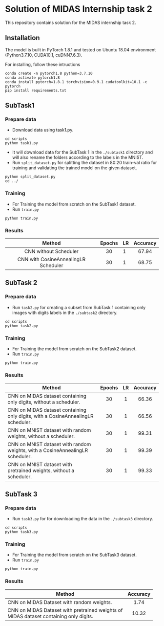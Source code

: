 # Solution of **MIDAS Internship task 2**
This repository contains solution for the MIDAS internship task 2.

## Installation
The model is built in PyTorch 1.8.1 and tested on Ubuntu 18.04 environment (Python3.7.10, CUDA10.1, cuDNN7.6.3).

For installing, follow these intructions
```
conda create -n pytorch1.8 python=3.7.10
conda activate pytorch1.8
conda install pytorch=1.8.1 torchvision=0.9.1 cudatoolkit=10.1 -c pytorch
pip install requirements.txt
```
## SubTask1

### Prepare data
- Download data using task1.py.
```
cd scripts
python task1.py
```
- It will download data for the SubTask 1 in the `./subtask1` directory and will also rename the folders according to the labels in the MNIST.
- Run `split_dataset.py` for splitting the dataset in 80:20 train-val ratio for training and validating the trained model on the given dataset.
```
python split_dataset.py
cd ../
```

### Training
- For Training the model from scratch on the SubTask1 dataset.
- Run `train.py`
```
python train.py 
```
### Results
|                Method                	| Epochs 	|  LR  	| Accuracy 	|
|:------------------------------------:	|:------:	|------	|:--------:	|
| CNN without Scheduler                	|   30   	|   1  	|  67.94  	|
| CNN with CosineAnnealingLR Scheduler 	|   30   	|   1  	|  68.75  	|

## SubTask 2

### Prepare data
- Run `task2.py` for creating a subset from SubTask 1 containing only images with digits labels in the `./subtask2` directory.
```
cd scripts
python task2.py
```

### Training
- For Training the model from scratch on the SubTask2 dataset.
- Run `train.py`
```
python train.py 
```

### Results
|                                      Method                                      	| Epochs 	|  LR  	| Accuracy 	|
|--------------------------------------------------------------------------------	|:------:	|:------:	|:--------:	|
| CNN on MIDAS dataset containing only digits, without a scheduler.                	|   30   	|   1  	|   66.36  	|
| CNN on MIDAS dataset containing only digits, with a CosineAnnealingLR scheduler. 	|   30   	|   1  	|   66.56  	|
| CNN on MNIST dataset with random weights, without a scheduler.                   	|   30   	|   1  	|   99.31  	|
| CNN on MNIST dataset with random weights, with a CosineAnnealingLR scheduler.                   	|   30   	|   1  	|   99.39   	|
| CNN on MNIST dataset with pretrained weights, without a scheduler.               	|   30   	|   1  	|   99.33  	|

## SubTask 3

### Prepare data
- Run `task3.py` for for downloading the data in the `./subtask3` directory.
```
cd scripts
python task3.py
```

### Training
- For Training the model from scratch on the SubTask3 dataset.
- Run `train.py`
```
python train.py 
```

### Results
| Method                                                                                	| Accuracy 	|
|---------------------------------------------------------------------------------------	|:--------:	|
| CNN on MIDAS Dataset with random weights.                                             	|    1.74      	|
| CNN on MIDAS Dataset with pretrained weights of<br> MIDAS dataset containing only digits. 	|       10.32   	|
